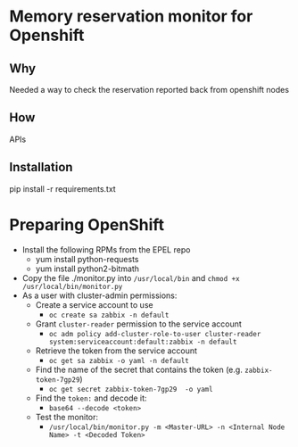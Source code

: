 # Memory reservation monitor for Openshift

## Why
Needed a way to check the reservation reported back from openshift nodes

## How
APIs

## Installation
pip install -r requirements.txt

# Preparing OpenShift

* Install the following RPMs from the EPEL repo
  * yum install python-requests
  * yum install python2-bitmath
* Copy the file ./monitor.py into `/usr/local/bin` and `chmod +x /usr/local/bin/monitor.py`
* As a user with cluster-admin permissions:
  * Create a service account to use
    * `oc create sa zabbix -n default`
  * Grant `cluster-reader` permission to the service account
    * `oc adm policy add-cluster-role-to-user cluster-reader system:serviceaccount:default:zabbix -n default`
  * Retrieve the token from the service account
    * `oc get sa zabbix -o yaml -n default`
  * Find the name of the secret that contains the token (e.g. `zabbix-token-7gp29`)
    * `oc get secret zabbix-token-7gp29  -o yaml`
  * Find the `token:` and decode it:
    * `base64 --decode <token>`
  * Test the monitor:
    * `/usr/local/bin/monitor.py -m <Master-URL> -n <Internal Node Name> -t <Decoded Token>`
